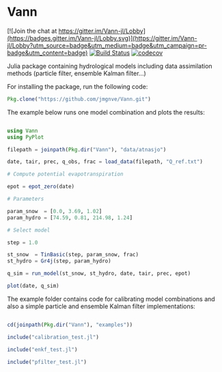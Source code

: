 # Vann

[![Join the chat at https://gitter.im/Vann-jl/Lobby](https://badges.gitter.im/Vann-jl/Lobby.svg)](https://gitter.im/Vann-jl/Lobby?utm_source=badge&utm_medium=badge&utm_campaign=pr-badge&utm_content=badge)
[![Build Status](https://travis-ci.org/jmgnve/Vann.jl.svg?branch=master)](https://travis-ci.org/jmgnve/Vann.jl)
[![codecov](https://codecov.io/gh/jmgnve/Vann.jl/branch/master/graph/badge.svg)](https://codecov.io/gh/jmgnve/Vann.jl)

Julia package containing hydrological models including data assimilation methods (particle filter, ensemble Kalman filter...)

For installing the package, run the following code:

```julia
Pkg.clone("https://github.com/jmgnve/Vann.git")
```

The example below runs one model combination and plots the results:

```julia

using Vann
using PyPlot

filepath = joinpath(Pkg.dir("Vann"), "data/atnasjo")

date, tair, prec, q_obs, frac = load_data(filepath, "Q_ref.txt")

# Compute potential evapotranspiration

epot = epot_zero(date)

# Parameters

param_snow  = [0.0, 3.69, 1.02]
param_hydro = [74.59, 0.81, 214.98, 1.24]

# Select model

step = 1.0

st_snow  = TinBasic(step, param_snow, frac)
st_hydro = Gr4j(step, param_hydro)

q_sim = run_model(st_snow, st_hydro, date, tair, prec, epot)

plot(date, q_sim)

```

The example folder contains code for calibrating model combinations and also a simple particle and ensemble Kalman filter implementations:

```julia

cd(joinpath(Pkg.dir("Vann"), "examples"))

include("calibration_test.jl")

include("enkf_test.jl")

include("pfilter_test.jl")

```
